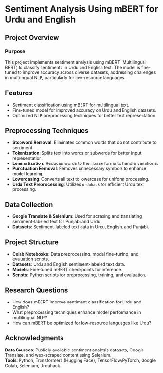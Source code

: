 # Sentiment Analysis Using mBERT for Urdu and English  

## Project Overview  
### Purpose  
This project implements sentiment analysis using mBERT (Multilingual BERT) to classify sentiments in Urdu and English text. The model is fine-tuned to improve accuracy across diverse datasets, addressing challenges in multilingual NLP, particularly for low-resource languages.  

## Features  
- Sentiment classification using mBERT for multilingual text.  
- Fine-tuned model for improved accuracy on Urdu and English datasets.  
- Optimized NLP preprocessing techniques for better text representation.  

## Preprocessing Techniques  
- **Stopword Removal**: Eliminates common words that do not contribute to sentiment.  
- **Tokenization**: Splits text into words or subwords for better input representation.  
- **Lemmatization**: Reduces words to their base forms to handle variations.  
- **Punctuation Removal**: Removes unnecessary symbols to enhance model learning.  
- **Lowercasing**: Converts all text to lowercase for uniform processing.  
- **Urdu Text Preprocessing**: Utilizes `urduhack` for efficient Urdu text processing.  

## Data Collection  
- **Google Translate & Selenium**: Used for scraping and translating sentiment-labeled text for Punjabi and Urdu.  
- **Datasets**: Sentiment-labeled text data in Urdu, English, and Punjabi.  

## Project Structure  
- **Colab Notebooks**: Data preprocessing, model fine-tuning, and evaluation scripts.  
- **Datasets**: Urdu and English sentiment-labeled text data.  
- **Models**: Fine-tuned mBERT checkpoints for inference.  
- **Scripts**: Python scripts for preprocessing, training, and evaluation.  

## Research Questions  
- How does mBERT improve sentiment classification for Urdu and English?  
- What preprocessing techniques enhance model performance in multilingual NLP?  
- How can mBERT be optimized for low-resource languages like Urdu?  

## Acknowledgments  
**Data Sources**: Publicly available sentiment analysis datasets, Google Translate, and web-scraped content using Selenium.  
**Tools**: Python, Transformers (Hugging Face), TensorFlow/PyTorch, Google Colab, Selenium, Urduhack.  
